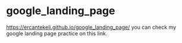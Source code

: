 # google_landing_page
https://ercantekeli.github.io/google_landing_page/
you can check my google landing page practice on this link.
